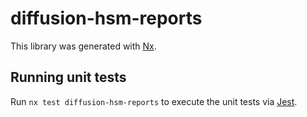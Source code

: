 # diffusion-hsm-reports

This library was generated with [Nx](https://nx.dev).

## Running unit tests

Run `nx test diffusion-hsm-reports` to execute the unit tests via [Jest](https://jestjs.io).
